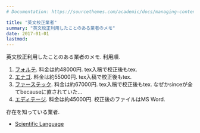```yaml
---
# Documentation: https://sourcethemes.com/academic/docs/managing-content/

title: "英文校正業者"
summary: "英文校正利用したことのある業者のメモ"
date: 2017-01-01
lastmod: 
---
```



英文校正利用したことのある業者のメモ. 利用順.

1. [フォルテ](https://www.forte-science.co.jp/). 料金は約48000円. tex入稿で校正後もtex.
2.  [エナゴ](https://www.enago.jp/). 料金は約55000円. tex入稿で校正後もtex.
3.  [ファーステック](http://www.fastekjapan.com/). 料金は約67000円. tex入稿で校正後もtex. なぜかsinceが全てbecauseに直されていた...
4.  [エディテージ](https://www.editage.jp/). 料金は約45000円. 校正後のファイルはMS Word.


存在を知っている業者.

* [Scientific Language](http://www.scientific-language.co.jp/)
